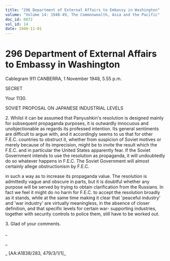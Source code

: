 ```yaml
---
title: "296 Department of External Affairs to Embassy in Washington"
volume: "Volume 14: 1948-49, The Commonwealth, Asia and the Pacific"
doc_id: 6072
vol_id: 14
date: 1948-11-01
---
```


# 296 Department of External Affairs to Embassy in Washington

Cablegram 911 CANBERRA, 1 November 1948, 5.55 p.m.

SECRET

Your 1130.

SOVIET PROPOSAL ON JAPANESE INDUSTRIAL LEVELS

2\. Whilst it can be assumed that Panyushkin's resolution is designed mainly for subsequent propaganda purposes, it is outwardly innocuous and unobjectionable as regards its professed intention. Its general sentiments are difficult to argue with, and it accordingly seems to us that for other F.E.C. countries to obstruct it, whether from suspicion of Soviet motives or merely because of its imprecision, might be to invite the result which the F.E.C. and in particular the United States apparently fear. If the Soviet Government intends to use the resolution as propaganda, it will undoubtedly do so whatever happens in F.E.C. The Soviet Government will almost certainly allege obstructionism by F.E.C.

in such a way as to increase its propaganda value. The resolution is admittedly vague and obscure in parts, but it is doubtful whether any purpose will be served by trying to obtain clarification from the Russians. In fact we feel it might do no harm for F.E.C. to accept the resolution broadly as it stands, while at the same time making it clear that 'peaceful industry' and 'war industry' are virtually meaningless, in the absence of closer definition, and that specific levels for certain war- supporting industries, together with security controls to police them, still have to be worked out.

3\. Glad of your comments.

_

_

_ [AA:A1838/283, 479/3/1/1]_
